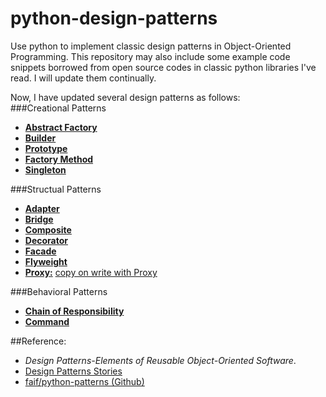 python-design-patterns
===============
Use python to implement classic design patterns in Object-Oriented Programming. This repository may also include some example code snippets borrowed from open source codes in classic python libraries I've read. I will update them continually.    
  
Now, I have updated several design patterns as follows:  
###Creational Patterns
* [**Abstract Factory**](https://github.com/conndots/python-design-patterns/tree/master/abstract%20factory) 
* [**Builder**](https://github.com/conndots/python-design-patterns/tree/master/builder) 
* [**Prototype**](https://github.com/conndots/python-design-patterns/tree/master/prototype) 
* [**Factory Method**](https://github.com/conndots/python-design-patterns/tree/master/factory%20method) 
* [**Singleton**](https://github.com/conndots/python-design-patterns/tree/master/singleton) 

###Structual Patterns  
* [**Adapter**](https://github.com/conndots/python-design-patterns/tree/master/adapter) 
* [**Bridge**](https://github.com/conndots/python-design-patterns/tree/master/bridge)
* [**Composite**](https://github.com/conndots/python-design-patterns/tree/master/composite) 
* [**Decorator**](https://github.com/conndots/python-design-patterns/tree/master/decorator)
* [**Facade**](https://github.com/conndots/python-design-patterns/tree/master/facade)
* [**Flyweight**](https://github.com/conndots/python-design-patterns/tree/master/flyweight) 
* [**Proxy:**](https://github.com/conndots/python-design-patterns/tree/master/proxy) [copy on write with Proxy](https://github.com/conndots/python-design-patterns/tree/master/proxy/proxy_copy_on_write.py)
  
###Behavioral Patterns  
* [**Chain of Responsibility**](https://github.com/conndots/python-design-patterns/tree/master/chain%20of%20responsibility)  
* [**Command**](https://github.com/conndots/python-design-patterns/tree/master/command)

     
##Reference:   
* *Design Patterns-Elements of Reusable Object-Oriented Software*.
* [Design Patterns Stories](http://www.programcreek.com/java-design-patterns-in-stories/)   
* [faif/python-patterns (Github)](https://github.com/faif/python-patterns)
